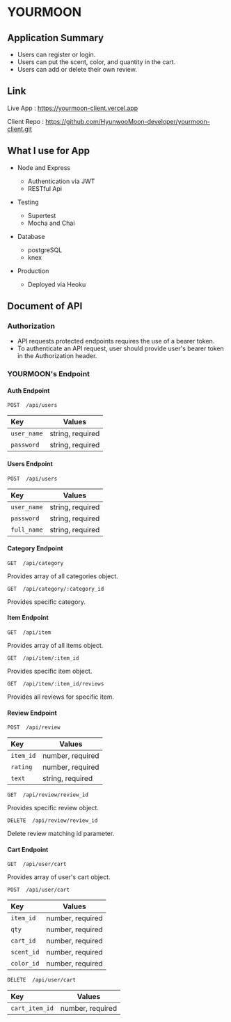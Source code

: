 # YOURMOON

## Application Summary

- Users can register or login.
- Users can put the scent, color, and quantity in the cart.
- Users can add or delete their own review.

## Link

Live App : https://yourmoon-client.vercel.app

Client Repo : https://github.com/HyunwooMoon-developer/yourmoon-client.git

## What I use for App

- Node and Express
  - Authentication via JWT
  - RESTful Api

- Testing
  - Supertest
  - Mocha and Chai 

- Database
  - postgreSQL
  - knex

- Production
  - Deployed via Heoku

## Document of API

### Authorization

- API requests protected endpoints requires the use of a bearer token. 
- To authenticate an API request, user should provide user's bearer token in the Authorization header.

### YOURMOON's Endpoint


#### Auth Endpoint

```http
POST  /api/users
```

|  Key         | Values               |
| :------------|----------------------|
|  `user_name` | string, required     |
|  `password`  | string, required     |


#### Users Endpoint

```http
POST  /api/users
```

|  Key         | Values               |
| :------------|----------------------|
|  `user_name` | string, required     |
|  `password`  | string, required     |
|  `full_name` | string, required     |


#### Category Endpoint

```http
GET  /api/category
```

Provides array of all categories object.

```http
GET  /api/category/:category_id
```

Provides specific category.


#### Item Endpoint

```http
GET  /api/item
```

Provides array of all items object.


```http
GET  /api/item/:item_id
```

Provides specific item object.

```http
GET  /api/item/:item_id/reviews
```

Provides all reviews for specific item.


#### Review Endpoint

```http
POST  /api/review
```

|  Key         | Values               |
| :------------|----------------------|
|   `item_id`  | number, required     |
|   `rating`   | number, required     |
|    `text`    | string, required     |

```http
GET  /api/review/review_id
```

Provides specific review object.

```http
DELETE  /api/review/review_id
```

Delete review matching id parameter.


#### Cart Endpoint

```http
GET  /api/user/cart
```

Provides array of user's cart object.

```http
POST  /api/user/cart
```

|  Key         | Values               |
| :------------|----------------------|
|   `item_id`  | number, required     |
|     `qty`    | number, required     |
|   `cart_id`  | number, required     |
|  `scent_id`  | number, required     |
|  `color_id`  | number, required     |

```http
DELETE  /api/user/cart
```

|  Key         | Values               |
| :------------|----------------------|
|`cart_item_id`| number, required     |